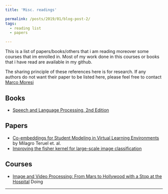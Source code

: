 ```yaml
---
title: 'Misc. readings'

permalink: /posts/2019/01/blog-post-2/
tags:
  - reading list
  - papers

---
```


This is a list of papers/books/others that i am reading moreover some courses that im enrolled in. Most of my work done in this courses or books that i have read are available in my github.

The sharing principle of these references here is for research. If any authors do not want their paper to be listed here, please feel free to contact [Marco Moresi](mrc.moresi@gmail.com)

## Books
* [Speech and Language Processing, 2nd Edition](https://www.amazon.com/Speech-Language-Processing-Daniel-Jurafsky/dp/0131873210)


## Papers
* [Co-embeddings for Student Modeling in Virtual Learning Environments](https://dl.acm.org/citation.cfm?id=3209227) by Milagro Teruel et. al.
* [Improving the fisher kernel for large-scale image classification](https://hal.inria.fr/docs/00/54/86/30/PDF/PSM10_0766.pdf)


## Courses

* [Image and Video Processing: From Mars to Hollywood with a Stop at the Hospital](https://www.coursera.org/learn/image-processing/home/welcome) Doing

------